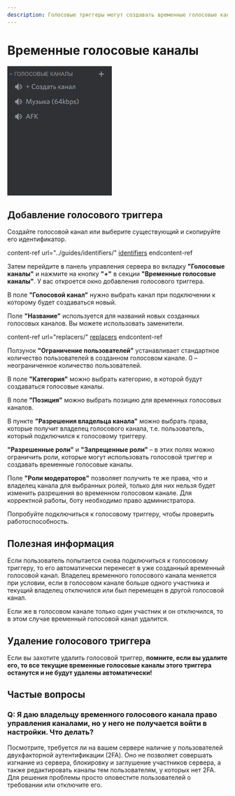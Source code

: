 ```yaml
---
description: Голосовые триггеры могут создавать временные голосовые каналы при подключении
---
```


# Временные голосовые каналы

![Демонстрация](../../static/.gitbook/assets/temp-voices-demo.gif)

## Добавление голосового триггера <a href="#add-voice-trigger" id="add-voice-trigger"></a>

Создайте голосовой канал или выберите существующий и скопируйте его идентификатор.

content-ref url="../guides/identifiers/"
[identifiers](../guides/identifiers/)
endcontent-ref

Затем перейдите в панель управления сервера во вкладку **"Голосовые каналы"** и нажмите на кнопку **"+"** в секции **"Временные голосовые каналы"**. У вас откроется окно добавления голосового триггера.

В поле **"Голосовой канал"** нужно выбрать канал при подключении к которому будет создаваться новый.

Поле **"Название"** используется для названий новых созданных голосовых каналов. Вы можете использовать заменители.

content-ref url="replacers/"
[replacers](replacers/)
endcontent-ref

Ползунок **"Ограничение пользователей"** устанавливает стандартное количество пользователей в созданном голосовом канале. 0 – неограниченное количество пользователей.

В поле **"Категория"** можно выбрать категорию, в которой будут создаваться голосовые каналы.

В поле **"Позиция"** можно выбрать позицию для временных голосовых каналов.

В пункте **"Разрешения владельца канала"** можно выбрать права, которые получит владелец голосового канала, т.е. пользователь, который подключился к голосовому триггеру.

**"Разрешенные роли"** и **"Запрещенные роли"** – в этих полях можно ограничить роли, которые могут использовать голосовой триггер и создавать временные голосовые каналы.

Поле **"Роли модераторов"** позволяет получить те же права, что и владелец канала для выбранных ролей, только для них нельзя будет изменить разрешения во временном голосовом канале. Для корректной работы, боту необходимо право администратора.

Попробуйте подключиться к голосовому триггеру, чтобы проверить работоспособность.

## Полезная информация <a href="#useful-info" id="useful-info"></a>

Если пользователь попытается снова подключиться к голосовому триггеру, то его автоматически перенесет в уже созданный временный голосовой канал. Владелец временного голосового канала меняется при условии, если в голосовом канале больше одного участника и текущий владелец отключился или был перемещен в другой голосовой канал.

Если же в голосовом канале только один участник и он отключился, то в этом случае временный голосовой канал удалится.

## Удаление голосового триггера <a href="#remove-voice-trigger" id="remove-voice-trigger"></a>

Если вы захотите удалить голосовой триггер, **помните, если вы удалите его, то все текущие временные голосовые каналы этого триггера останутся и не будут удалены автоматически!**

## Частые вопросы <a href="#faq" id="faq"></a>

### Q: Я даю владельцу временного голосового канала право управления каналами, но у него не получается войти в настройки. Что делать? <a href="#faq1" id="faq1"></a>

Посмотрите, требуется ли на вашем сервере наличие у пользователей двухфакторной аутентификации (2FA). Оно не позволяет совершать изгнание из сервера, блокировку и заглушение участников сервера, а также редактировать каналы тем пользователям, у которых нет 2FA. Для решения проблемы просто оповестите пользователей о требовании или отключите его.
